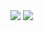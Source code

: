 <picture>
  <source
    srcset="https://github-readme-stats.vercel.app/api?username=kajov&show_icons=true&theme=dark"
    media="(prefers-color-scheme: dark)"
  />
  <source
    srcset="https://github-readme-stats.vercel.app/api?username=kajov&show_icons=true"
    media="(prefers-color-scheme: light), (prefers-color-scheme: no-preference)"
  />
  <img src="https://github-readme-stats.vercel.app/api?username=kajov&show_icons=true" />
  <img src="https://github-readme-stats.vercel.app/api/wakatime?username=kajov" />
</picture>
